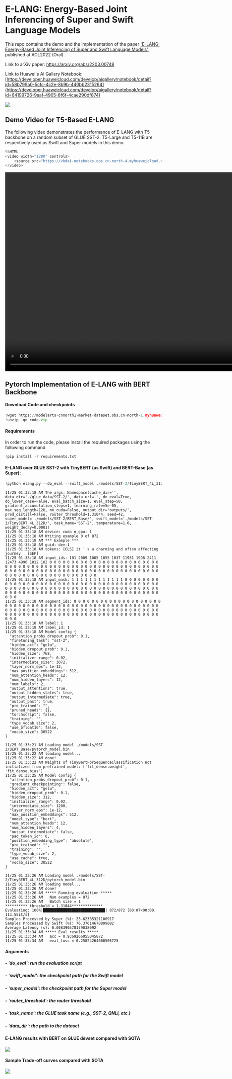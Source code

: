 # E-LANG: Energy-Based Joint Inferencing of Super and Swift Language Models
This repo contains the demo and the implementation of the paper ['E-LANG: Energy-Based Joint Inferencing of Super and Swift Language Models'](https://aclanthology.org/2022.acl-long.359.pdf), published at ACL2022 (Oral).

Link to arXiv paper: https://arxiv.org/abs/2203.00748

Link to Huawei's AI Gallery Notebook: [https://developer.huaweicloud.com/develop/aigallery/notebook/detail?id=58b799a0-5cfc-4c2e-8b9b-440bb2315264](https://developer.huaweicloud.com/develop/aigallery/notebook/detail?id=64199726-9aaf-4905-8f6f-4cae290df874)

![](https://vbdai-notebooks.obs.cn-north-4.myhuaweicloud.com/e-lang/elang_framework.png)

## Demo Video for T5-Based E-LANG
The following video demonstrates the performance of E-LANG with T5 backbone on a random subset of GLUE SST-2. T5-Large and T5-11B are respectively used as Swift and Super models in this demo.


```python
%%HTML
<video width="1280" controls>
    <source src="https://vbdai-notebooks.obs.cn-north-4.myhuaweicloud.com/e-lang/Demo.mp4" type="video/mp4">
</video>
```


<video width="1280" controls>
    <source src="https://vbdai-notebooks.obs.cn-north-4.myhuaweicloud.com/e-lang/Demo.mp4" type="video/mp4">
</video>



## Pytorch Implementation of E-LANG with BERT Backbone

#### Download Code and checkpoints

```python
!wget https://modelarts-cnnorth1-market-dataset.obs.cn-north-1.myhuaweicloud.com/example-apps/elang/code.zip
!unzip -qo code.zip
```

#### Requirements
In order to run the code, please install the required packages using the following command:


```python
!pip install -r requirements.txt
```

#### E-LANG over GLUE SST-2 with TinyBERT (as Swift) and BERT-Base (as Super):


```python
!python elang.py --do_eval --swift_model ./models/SST-2/TinyBERT_4L_312D/ --super_model ./models/SST-2/BERT_Base/ --router_threshold 1.31044 --task_name SST-2 --data_dir ./glue_data/SST-2/
```

    11/25 01:33:18 AM The args: Namespace(cache_dir='', data_dir='./glue_data/SST-2/', data_url='', do_eval=True, do_lower_case=False, eval_batch_size=1, eval_step=50, gradient_accumulation_steps=1, learning_rate=5e-05, max_seq_length=128, no_cuda=False, output_dir='outputs/', pred_distill=False, router_threshold=1.31044, seed=42, super_model='./models/SST-2/BERT_Base/', swift_model='./models/SST-2/TinyBERT_4L_312D/', task_name='SST-2', temperature=1.0, weight_decay=0.0001)
    11/25 01:33:18 AM device: cuda n_gpu: 1
    11/25 01:33:18 AM Writing example 0 of 872
    11/25 01:33:18 AM *** Example ***
    11/25 01:33:18 AM guid: dev-1
    11/25 01:33:18 AM tokens: [CLS] it ' s a charming and often affecting journey . [SEP]
    11/25 01:33:18 AM input_ids: 101 2009 1005 1055 1037 11951 1998 2411 12473 4990 1012 102 0 0 0 0 0 0 0 0 0 0 0 0 0 0 0 0 0 0 0 0 0 0 0 0 0 0 0 0 0 0 0 0 0 0 0 0 0 0 0 0 0 0 0 0 0 0 0 0 0 0 0 0 0 0 0 0 0 0 0 0 0 0 0 0 0 0 0 0 0 0 0 0 0 0 0 0 0 0 0 0 0 0 0 0 0 0 0 0 0 0 0 0 0 0 0 0 0 0 0 0 0 0 0 0 0 0 0 0 0 0 0 0 0 0 0 0
    11/25 01:33:18 AM input_mask: 1 1 1 1 1 1 1 1 1 1 1 1 0 0 0 0 0 0 0 0 0 0 0 0 0 0 0 0 0 0 0 0 0 0 0 0 0 0 0 0 0 0 0 0 0 0 0 0 0 0 0 0 0 0 0 0 0 0 0 0 0 0 0 0 0 0 0 0 0 0 0 0 0 0 0 0 0 0 0 0 0 0 0 0 0 0 0 0 0 0 0 0 0 0 0 0 0 0 0 0 0 0 0 0 0 0 0 0 0 0 0 0 0 0 0 0 0 0 0 0 0 0 0 0 0 0 0 0
    11/25 01:33:18 AM segment_ids: 0 0 0 0 0 0 0 0 0 0 0 0 0 0 0 0 0 0 0 0 0 0 0 0 0 0 0 0 0 0 0 0 0 0 0 0 0 0 0 0 0 0 0 0 0 0 0 0 0 0 0 0 0 0 0 0 0 0 0 0 0 0 0 0 0 0 0 0 0 0 0 0 0 0 0 0 0 0 0 0 0 0 0 0 0 0 0 0 0 0 0 0 0 0 0 0 0 0 0 0 0 0 0 0 0 0 0 0 0 0 0 0 0 0 0 0 0 0 0 0 0 0 0 0 0 0 0 0
    11/25 01:33:18 AM label: 1
    11/25 01:33:18 AM label_id: 1
    11/25 01:33:18 AM Model config {
      "attention_probs_dropout_prob": 0.1,
      "finetuning_task": "sst-2",
      "hidden_act": "gelu",
      "hidden_dropout_prob": 0.1,
      "hidden_size": 768,
      "initializer_range": 0.02,
      "intermediate_size": 3072,
      "layer_norm_eps": 1e-12,
      "max_position_embeddings": 512,
      "num_attention_heads": 12,
      "num_hidden_layers": 12,
      "num_labels": 2,
      "output_attentions": true,
      "output_hidden_states": true,
      "output_intermediate": true,
      "output_past": true,
      "pre_trained": "",
      "pruned_heads": {},
      "torchscript": false,
      "training": "",
      "type_vocab_size": 2,
      "use_bfloat16": false,
      "vocab_size": 30522
    }
    
    11/25 01:33:21 AM Loading model ./models/SST-2/BERT_Base/pytorch_model.bin
    11/25 01:33:22 AM loading model...
    11/25 01:33:22 AM done!
    11/25 01:33:22 AM Weights of TinyBertForSequenceClassification not initialized from pretrained model: ['fit_dense.weight', 'fit_dense.bias']
    11/25 01:33:25 AM Model config {
      "attention_probs_dropout_prob": 0.1,
      "gradient_checkpointing": false,
      "hidden_act": "gelu",
      "hidden_dropout_prob": 0.1,
      "hidden_size": 312,
      "initializer_range": 0.02,
      "intermediate_size": 1200,
      "layer_norm_eps": 1e-12,
      "max_position_embeddings": 512,
      "model_type": "bert",
      "num_attention_heads": 12,
      "num_hidden_layers": 4,
      "output_intermediate": false,
      "pad_token_id": 0,
      "position_embedding_type": "absolute",
      "pre_trained": "",
      "training": "",
      "type_vocab_size": 2,
      "use_cache": true,
      "vocab_size": 30522
    }
    
    11/25 01:33:26 AM Loading model ./models/SST-2/TinyBERT_4L_312D/pytorch_model.bin
    11/25 01:33:26 AM loading model...
    11/25 01:33:26 AM done!
    11/25 01:33:26 AM ***** Running evaluation *****
    11/25 01:33:26 AM   Num examples = 872
    11/25 01:33:26 AM   Batch size = 1
    ********** threshold = 1.31044**************
    Evaluating: 100%|████████████████████████████| 872/872 [00:07<00:00, 113.55it/s]
    Samples Processed by Super (%): 23.62385321100917
    Samples Processed by Swift (%): 76.37614678899082
    Average Latency (s): 0.008390570179038092
    11/25 01:33:34 AM ***** Eval results *****
    11/25 01:33:34 AM   acc = 0.9369266055045872
    11/25 01:33:34 AM   eval_loss = 0.25824264600505725


#### Arguments
##### - 'do_eval': run the evaluation script
##### - 'swift_model': the checkpoint path for the Swift model
##### - 'super_model': the checkpoint path for the Super model
##### - 'router_threshold': the router threshold
##### - 'task_name': the GLUE task name (e.g., SST-2, QNLI, etc.)
##### - 'data_dir': the path to the dataset

#### E-LANG results with BERT on GLUE devset compared with SOTA

![](https://vbdai-notebooks.obs.cn-north-4.myhuaweicloud.com/e-lang/table.png)

#### Sample Trade-off curves compared with SOTA

![](https://vbdai-notebooks.obs.cn-north-4.myhuaweicloud.com/e-lang/curves.png)
